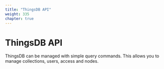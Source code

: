 ```yaml
---
title: "ThingsDB API"
weight: 335
chapter: true
---
```


# ThingsDB API

ThingsDB can be managed with simple query commands. This allows you to manage
collections, users, access and nodes.
